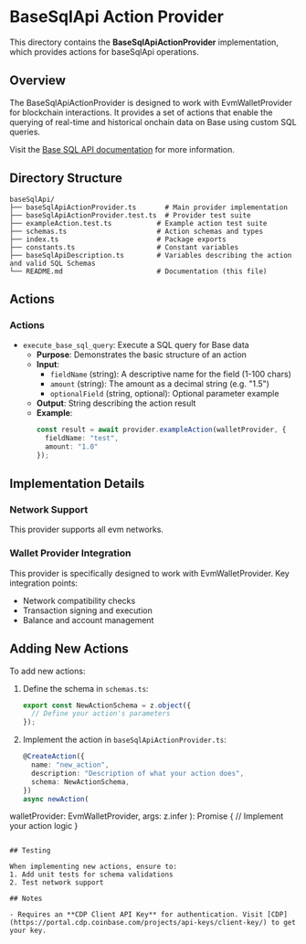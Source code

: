 # BaseSqlApi Action Provider

This directory contains the **BaseSqlApiActionProvider** implementation, which provides actions for baseSqlApi operations.

## Overview

The BaseSqlApiActionProvider is designed to work with EvmWalletProvider for blockchain interactions. It provides a set of actions that enable the querying of real-time and historical onchain data on Base using custom SQL queries.

Visit the [Base SQL API documentation](https://docs.cdp.coinbase.com/data/sql-api/welcome) for more information.

## Directory Structure

```
baseSqlApi/
├── baseSqlApiActionProvider.ts       # Main provider implementation
├── baseSqlApiActionProvider.test.ts  # Provider test suite
├── exampleAction.test.ts           # Example action test suite
├── schemas.ts                      # Action schemas and types
├── index.ts                        # Package exports
├── constants.ts                    # Constant variables
├── baseSqlApiDescription.ts        # Variables describing the action and valid SQL Schemas
└── README.md                       # Documentation (this file)
```

## Actions

### Actions
- `execute_base_sql_query`: Execute a SQL query for Base data
  - **Purpose**: Demonstrates the basic structure of an action
  - **Input**:
    - `fieldName` (string): A descriptive name for the field (1-100 chars)
    - `amount` (string): The amount as a decimal string (e.g. "1.5")
    - `optionalField` (string, optional): Optional parameter example
  - **Output**: String describing the action result
  - **Example**:
    ```typescript
    const result = await provider.exampleAction(walletProvider, {
      fieldName: "test",
      amount: "1.0"
    });
    ```

## Implementation Details

### Network Support
This provider supports all evm networks.

### Wallet Provider Integration
This provider is specifically designed to work with EvmWalletProvider. Key integration points:
- Network compatibility checks
- Transaction signing and execution
- Balance and account management

## Adding New Actions

To add new actions:

1. Define the schema in `schemas.ts`:
   ```typescript
   export const NewActionSchema = z.object({
     // Define your action's parameters
   });
   ```

2. Implement the action in `baseSqlApiActionProvider.ts`:
   ```typescript
   @CreateAction({
     name: "new_action",
     description: "Description of what your action does",
     schema: NewActionSchema,
   })
   async newAction(
walletProvider: EvmWalletProvider,      args: z.infer<typeof NewActionSchema>
   ): Promise<string> {
     // Implement your action logic
   }
   ```

## Testing

When implementing new actions, ensure to:
1. Add unit tests for schema validations
2. Test network support

## Notes

- Requires an **CDP Client API Key** for authentication. Visit [CDP](https://portal.cdp.coinbase.com/projects/api-keys/client-key/) to get your key.